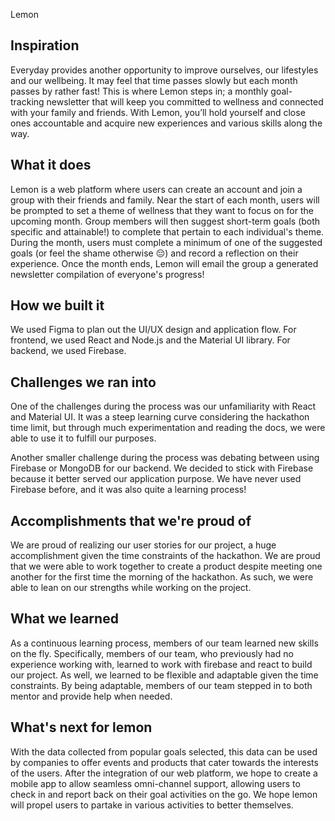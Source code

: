 Lemon

## Inspiration
Everyday provides another opportunity to improve ourselves, our lifestyles and our wellbeing. It may feel that time passes slowly but each month passes by rather fast! This is where Lemon steps in; a monthly goal-tracking newsletter that will keep you committed to wellness and connected with your family and friends. With Lemon, you’ll hold yourself and close ones accountable and acquire new experiences and various skills along the way.

## What it does
Lemon is a web platform where users can create an account and join a group with their friends and family. Near the start of each month, users will be prompted to set a theme of wellness that they want to focus on for the upcoming month. Group members will then suggest short-term goals (both specific and attainable!) to complete that pertain to each individual's theme. During the month, users must complete a minimum of one of the suggested goals (or feel the shame otherwise 😔) and record a reflection on their experience. Once the month ends, Lemon will email the group a generated newsletter compilation of everyone's progress! 

## How we built it
We used Figma to plan out the UI/UX design and application flow. For frontend, we used React and Node.js and the Material UI library. For backend, we used Firebase. 

## Challenges we ran into
One of the challenges during the process was our unfamiliarity with React and Material UI. It was a steep learning curve considering the hackathon time limit, but through much experimentation and reading the docs, we were able to use it to fulfill our purposes. 

Another smaller challenge during the process was debating between using Firebase or MongoDB for our backend. We decided to stick with Firebase because it better served our application purpose. We have never used Firebase before, and it was also quite a learning process!

## Accomplishments that we're proud of
We are proud of realizing our user stories for our project, a huge accomplishment given the time constraints of the hackathon. We are proud that we were able to work together to create a product despite meeting one another for the first time the morning of the hackathon. As such, we were able to lean on our strengths while working on the project. 

## What we learned
As a continuous learning process, members of our team learned new skills on the fly. Specifically, members of our team, who previously had no experience working with, learned to work with firebase and react to build our project. As well, we learned to be flexible and adaptable given the time constraints. By being adaptable, members of our team stepped in to both mentor and provide help when needed.

## What's next for lemon 
With the data collected from popular goals selected, this data can be used by companies to offer events and products that cater towards the interests of the users. After the integration of our web platform, we hope to create a mobile app to allow seamless omni-channel support, allowing users to check in and report back on their goal activities on the go. We hope lemon will propel users to partake in various activities to better themselves.

